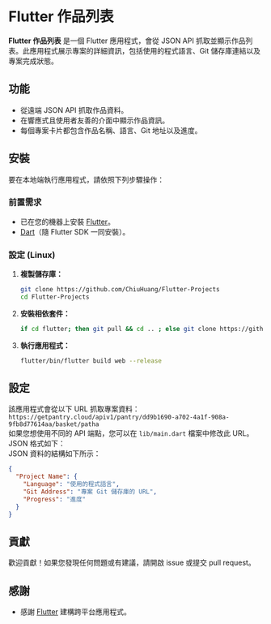 # Flutter 作品列表

**Flutter 作品列表** 是一個 Flutter 應用程式，會從 JSON API 抓取並顯示作品列表。此應用程式展示專案的詳細資訊，包括使用的程式語言、Git 儲存庫連結以及專案完成狀態。

## 功能

- 從遠端 JSON API 抓取作品資料。
- 在響應式且使用者友善的介面中顯示作品資訊。
- 每個專案卡片都包含作品名稱、語言、Git 地址以及進度。

## 安裝

要在本地端執行應用程式，請依照下列步驟操作：

### 前置需求

- 已在您的機器上安裝 [Flutter](https://flutter.dev/docs/get-started/install)。
- [Dart](https://dart.dev/get-dart)（隨 Flutter SDK 一同安裝）。

### 設定 (Linux)

1. **複製儲存庫：**

   ```sh
   git clone https://github.com/ChiuHuang/Flutter-Projects
   cd Flutter-Projects
   ```

2. **安裝相依套件：**

   ```sh
   if cd flutter; then git pull && cd .. ; else git clone https://github.com/flutter/flutter.git; fi && ls && flutter/bin/flutter doctor && flutter/bin/flutter clean && flutter/bin/flutter config --enable-web
   ```

3. **執行應用程式：**

   ```sh
   flutter/bin/flutter build web --release
   ```

## 設定

該應用程式會從以下 URL 抓取專案資料：
<br>
`https://getpantry.cloud/apiv1/pantry/dd9b1690-a702-4a1f-908a-9fb8d77614aa/basket/patha`
<br>
如果您想使用不同的 API 端點，您可以在 `lib/main.dart` 檔案中修改此 URL。  
JSON 格式如下：  
JSON 資料的結構如下所示：

```json
{
  "Project Name": {
    "Language": "使用的程式語言",
    "Git Address": "專案 Git 儲存庫的 URL",
    "Progress": "進度"
  }
}
```

## 貢獻

歡迎貢獻！如果您發現任何問題或有建議，請開啟 issue 或提交 pull request。


## 感謝

- 感謝 [Flutter](https://flutter.dev) 建構跨平台應用程式。
